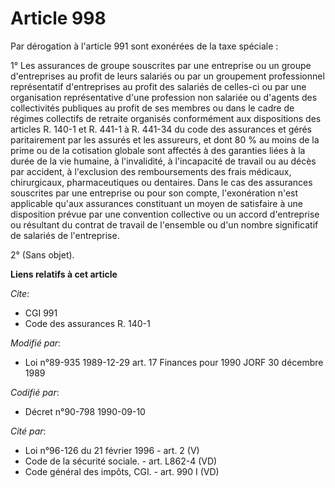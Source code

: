 # Article 998

Par dérogation à l'article 991 sont exonérées de la taxe spéciale :

1° Les assurances de groupe souscrites par une entreprise ou un groupe d'entreprises au profit de leurs salariés ou par un
groupement professionnel représentatif d'entreprises au profit des salariés de celles-ci ou par une organisation
représentative d'une profession non salariée ou d'agents des collectivités publiques au profit de ses membres ou dans le
cadre de régimes collectifs de retraite organisés conformément aux dispositions des articles R. 140-1 et R. 441-1 à R. 441-34
du code des assurances et gérés paritairement par les assurés et les assureurs, et dont 80 % au moins de la prime ou de la
cotisation globale sont affectés à des garanties liées à la durée de la vie humaine, à l'invalidité, à l'incapacité de
travail ou au décès par accident, à l'exclusion des remboursements des frais médicaux, chirurgicaux, pharmaceutiques ou
dentaires. Dans le cas des assurances souscrites par une entreprise ou pour son compte, l'exonération n'est applicable qu'aux
assurances constituant un moyen de satisfaire à une disposition prévue par une convention collective ou un accord
d'entreprise ou résultant du contrat de travail de l'ensemble ou d'un nombre significatif de salariés de l'entreprise.

2° (Sans objet).

**Liens relatifs à cet article**

_Cite_:

  - CGI 991
  - Code des assurances R. 140-1

_Modifié par_:

  - Loi n°89-935 1989-12-29 art. 17 Finances pour 1990 JORF 30 décembre 1989

_Codifié par_:

  - Décret n°90-798 1990-09-10

_Cité par_:

  - Loi n°96-126 du 21 février 1996 - art. 2 (V)
  - Code de la sécurité sociale. - art. L862-4 (VD)
  - Code général des impôts, CGI. - art. 990 I (VD)
